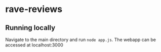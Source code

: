 # rave-reviews

## Running locally
Navigate to the main directory and run `node app.js`. The webapp can be accessed
 at localhost:3000
